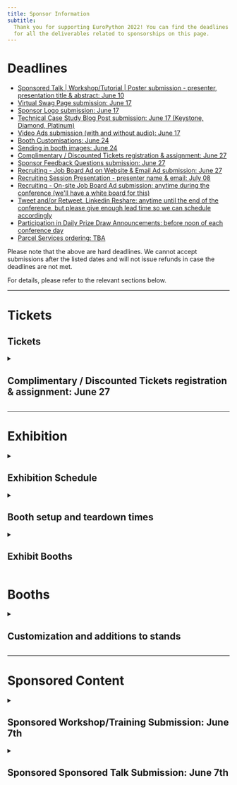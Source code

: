 ```yaml
---
title: Sponsor Information
subtitle:
  Thank you for supporting EuroPython 2022! You can find the deadlines and specs
  for all the deliverables related to sponsorships on this page.
---
```


# Deadlines

<ul>
 <li><a href="#Tickets"> Sponsored Talk | Workshop/Tutorial | Poster submission - presenter, presentation title & abstract: June 10 </a></li>
 <li><a href="#"> Virtual Swag Page submission: June 17 </a></li>
 <li><a href="#"> Sponsor Logo submission: June 17 </a></li>
 <li><a href="#"> Technical Case Study Blog Post submission: June 17 (Keystone, Diamond, Platinum) </a></li>
 <li><a href="#"> Video Ads submission (with and without audio): June 17 </a></li>
 <li><a href="#"> Booth Customisations: June 24 </a></li>
 <li><a href="#"> Sending in booth images: June 24 </a></li>
 <li><a href="#"> Complimentary / Discounted Tickets registration & assignment: June 27 </a></li>
 <li><a href="#"> Sponsor Feedback Questions submission:  June 27 </a></li>
 <li><a href="#"> Recruiting - Job Board Ad on Website & Email Ad submission: June 27 </a></li>
 <li><a href="#"> Recruiting Session Presentation - presenter name & email: July 08 </a></li>
 <li><a href="#"> Recruiting - On-site Job Board Ad submission: anytime during the conference (we'll have a white board for this) </a></li>
 <li><a href="#"> Tweet and/or Retweet. Linkedin Reshare: anytime until the end of the conference, but please give enough lead time so we can schedule accordingly </a></li>
 <li><a href="#"> Participation in Daily Prize Draw Announcements: before noon of each conference day </a></li>
 <li><a href="#"> Parcel Services ordering: TBA </a></li>
</ul>

Please note that the above are hard deadlines. We cannot accept submissions after the listed dates and will not issue refunds in case the deadlines are not met.

For details, please refer to the relevant sections below.

---
# Tickets
<h2>Tickets</h2>
<details>
  <summary><h2> Complimentary / Discounted Tickets registration & assignment: June 27 </h2></summary>

  <h3>Registration Process</h3>
  <ol>
  	<li>
      <strong> Purchase the tickets in bulk by using the voucher links sent to you. </strong> They will be sent out to the sponsor representative. Please follow the direct email instructions and purchase all of the tickets you are entitled to.
    </li>
  	<li>
      <strong> Assign tickets </strong>: Assign the tickets to every team member that you have chosen to attend the conference. You can assign them by changing your order details after you make the order. Click the order URL in your order confirmation email from support@pretix.eu with Subject: Your order: XXXX and amend accordingly.
    </li>
  </ol>
  Please finalise assigning all tickets to your team by June 27, so we have enough lead time for badge printing.
  Note: We enforce a strict named pass policy. If your sponsorship package includes delivering a sponsored talk, workshop/tutorial or poster, you will also need to <strong> assign the presenter a ticket. </strong> Without a named ticket, our registration team will not be able to allow them into the conference.
  We are happy to convert each conference ticket to 3 day passes. Email sponsoring@europython.eu in advance to state your preference.
</details>

---

# Exhibition
<details>
  <summary><h2>Exhibition Schedule</h2></summary>

  The exhibition is open during the three main conference days only, from
  Wednesday to Friday.

  Exhibit opening times are: 9am to 6pm on Wednesday and Thursday, 9am to 5pm on
  Friday.

  Please ensure that prominent booths will be staffed during the opening hours.
  Normal booths need to be staffed at least during the official breaks.
</details>

<details>
  <summary><h2>Booth setup and teardown times</h2></summary>

  Time for setting up the booths will be Tuesday, July 9th, around 15:00 (to be
  confirmed by the booth builder) and Wednesday, July 10th, 8:00 - 10:00.

  The tear down of the booths will be possible on Friday, Jul 12th, starting at
  16:45 (to be confirmed by the booth builder).

</details>

<details>
  <summary><h2>Exhibit Booths</h2></summary>
  Sponsors of Silver and above will all be assigned a booth, ranging from 6-56 sqm depending on the package.

  </strong> Please refer to the EuroPython 2022 - Exhibit Booths.pdf for mockups and what is included in your booth, as part of your sponsorship package. </strong>
</details>

# Booths
<details>
  <summary><h2>Customization and additions to stands</h2></summary>
  All booth graphics can be upgraded from the default Wall Banner Graphic to Stretched Graphics.

  There are other add-ons you can order, such as TV sets and furniture for your booth.

  For all upgrades and add-on orders, please fill in the EuroPython 2022- Booth Order Forms.pdf and contact Tony O’Brien from OBExpo directly: tony@obexpo.ie

  Deadline for ordering booth customisation and addons: Friday 24 June. A 30% surcharge will apply afterwards.
  Submission Channel: Contact Tony from OBExpo contact: tony@obexpo.ie
</details>

---

# Sponsored Content

<details>
  <summary><h2>Sponsored Workshop/Training Submission: June 7th</h2></summary>

  As a Keystone, or sponsors having purchased a Sponsored Workshop/Training, you
  get one slot of 180 minutes as part of the official conference training/workshop
  schedule (Monday & Tuesday, 26&27 July). Please let us know the trainer's name
  by June 7th, so we can contact them for scheduling preferences and coordinate
  with the Program Workgroup to guide them through the training/workshop
  submission.

  Deadline for submitting the trainer’s name for the Sponsored Workshop/Training:
  June 7th Submission Channel: email sponsoring@europython.eu

</details>

<details>
    <summary><h2>Sponsored Sponsored Talk Submission: June 7th</h2></summary>

  As a Keystone, Diamond and Gold sponsor or sponsors having purchased a Sponsored
  Talk, you get one slot of 30 minutes as part of the official conference schedule
  (Wednesday to Friday, 28-30 July). Please let us know the speaker's name by June
  7th, so we can contact them for scheduling preferences and coordinate with the
  Program Workgroup to guide them through the talk submission.

  Deadline for submitting the speaker’s name for the Sponsored Talk: June 7th
  Submission Channel: email sponsoring@europython.eu

</details>
